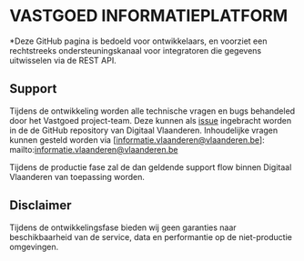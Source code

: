 # VASTGOED INFORMATIEPLATFORM

*Deze GitHub pagina is bedoeld voor ontwikkelaars, en voorziet een rechtstreeks ondersteuningskanaal voor integratoren die gegevens uitwisselen via de REST API.

## Support

Tijdens de ontwikkeling worden alle technische vragen en bugs behandeled door het Vastgoed project-team. Deze kunnen als [issue](https://github.com/Informatievlaanderen/vastgoed-informatieplatform/issues/new) ingebracht worden in de de GitHub repository van Digitaal Vlaanderen. Inhoudelijke vragen kunnen gesteld worden via [informatie.vlaanderen@vlaanderen.be]: mailto:informatie.vlaanderen@vlaanderen.be 

Tijdens de productie fase zal de dan geldende support flow binnen Digitaal Vlaanderen van toepassing worden.

## Disclaimer

Tijdens de ontwikkelingsfase bieden wij geen garanties naar beschikbaarheid van de service, data en performantie op de niet-productie omgevingen.
